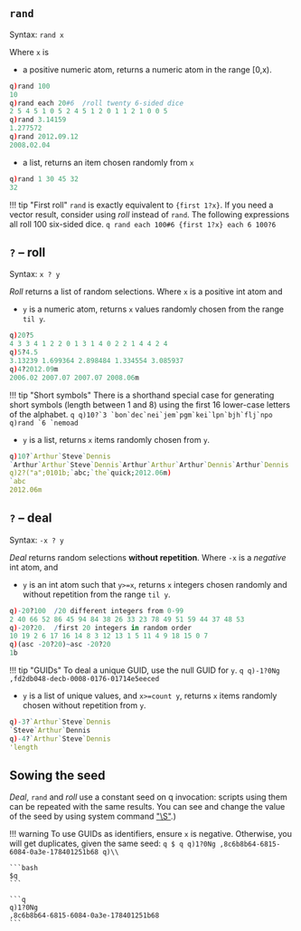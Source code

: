 ## `rand` 

Syntax: `rand x`

Where `x` is 

- a positive numeric atom, returns a numeric atom in the range [0,x).
```q
q)rand 100
10
q)rand each 20#6  /roll twenty 6-sided dice
2 5 4 5 1 0 5 2 4 5 1 2 0 1 1 2 1 0 0 5
q)rand 3.14159
1.277572
q)rand 2012.09.12
2008.02.04
```

- a list, returns an item chosen randomly from `x`
```q
q)rand 1 30 45 32
32
```

!!! tip "First roll"
    `rand` is exactly equivalent to `{first 1?x}`. If you need a vector result, consider using _roll_ instead of `rand`. The following expressions all roll 100 six-sided dice.
    ```q
    rand each 100#6
    {first 1?x} each 6
    100?6
    ```


## `?` – roll

Syntax: `x ? y`

_Roll_ returns a list of random selections. Where `x` is a positive int atom and 

- `y` is a numeric atom, returns `x` values randomly chosen from the range `til y`.
```q
q)20?5
4 3 3 4 1 2 2 0 1 3 1 4 0 2 2 1 4 4 2 4
q)5?4.5
3.13239 1.699364 2.898484 1.334554 3.085937 
q)4?2012.09m
2006.02 2007.07 2007.07 2008.06m
```

!!! tip "Short symbols"
    There is a shorthand special case for generating short symbols (length between 1 and 8) using the first 16 lower-case letters of the alphabet.
    ```q
    q)10?`3
    `bon`dec`nei`jem`pgm`kei`lpn`bjh`flj`npo
    q)rand `6
    `nemoad
    ```

- `y` is a list, returns `x` items randomly chosen from `y`. 
```q
q)10?`Arthur`Steve`Dennis
`Arthur`Arthur`Steve`Dennis`Arthur`Arthur`Arthur`Dennis`Arthur`Dennis
q)2?("a";0101b;`abc;`the`quick;2012.06m)
`abc
2012.06m
```



## `?` – deal

Syntax: `-x ? y`

_Deal_ returns random selections **without repetition**. Where `-x` is a _negative_ int atom, and

- `y` is an int atom such that `y>=x`, returns `x` integers chosen randomly and without repetition from the range `til y`.
```q
q)-20?100  /20 different integers from 0-99
2 40 66 52 86 45 94 84 38 26 33 23 78 49 51 59 44 37 48 53
q)-20?20.  /first 20 integers in random order
10 19 2 6 17 16 14 8 3 12 13 1 5 11 4 9 18 15 0 7
q)(asc -20?20)~asc -20?20
1b
```

!!! tip "GUIDs"
    To deal a unique GUID, use the null GUID for `y`.
    ```q
    q)-1?0Ng 
    ,fd2db048-decb-0008-0176-01714e5eeced
    ```

- `y` is a list of unique values, and `x>=count y`, returns `x` items randomly chosen without repetition from `y`. 
```q
q)-3?`Arthur`Steve`Dennis
`Steve`Arthur`Dennis
q)-4?`Arthur`Steve`Dennis
'length
```



## Sowing the seed

_Deal_, `rand` and _roll_ use a constant seed on q invocation: scripts using them can be repeated with the same results. You can see and change the value of the seed by using system command ["\S"](systemcommands/#s-random-seed).)

!!! warning
    To use GUIDs as identifiers, ensure `x` is negative. Otherwise, you will get duplicates, given the same seed:
    ```q
    $ q
    q)1?0Ng
    ,8c6b8b64-6815-6084-0a3e-178401251b68
    q)\\
    ```

    ```bash
    $q
    ```

    ```q
    q)1?0Ng
    ,8c6b8b64-6815-6084-0a3e-178401251b68
    ```

